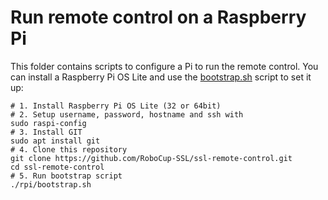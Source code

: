 # Run remote control on a Raspberry Pi

This folder contains scripts to configure a Pi to run the remote control.
You can install a Raspberry Pi OS Lite and use the [bootstrap.sh](bootstrap.sh) script to set it up:

```shell
# 1. Install Raspberry Pi OS Lite (32 or 64bit)
# 2. Setup username, password, hostname and ssh with
sudo raspi-config
# 3. Install GIT
sudo apt install git
# 4. Clone this repository
git clone https://github.com/RoboCup-SSL/ssl-remote-control.git
cd ssl-remote-control
# 5. Run bootstrap script
./rpi/bootstrap.sh
```
